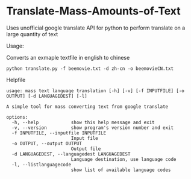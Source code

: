 # Translate-Mass-Amounts-of-Text
Uses unofficial google translate API for python to perform translate on a large quantity of text

Usage:

Converts an exmaple textfile in english to chinese

```
python translate.py -f beemovie.txt -d zh-cn -o beemovieCN.txt 

```

Helpfile

```                                  
usage: mass text language translation [-h] [-v] [-f INPUTFILE] [-o OUTPUT] [-d LANGUAGEDEST] [-l]

A simple tool for mass converting text from google translate

options:
  -h, --help            show this help message and exit
  -v, --version         show program's version number and exit
  -f INPUTFILE, --inputfile INPUTFILE
                        Input file
  -o OUTPUT, --output OUTPUT
                        Output file
  -d LANGUAGEDEST, --languagedest LANGUAGEDEST
                        Language destination, use language code
  -l, --listlanguagecode
                        show list of available language codes

```

